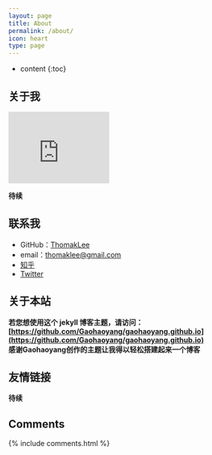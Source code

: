 ```yaml
---
layout: page
title: About
permalink: /about/
icon: heart
type: page
---
```


* content
{:toc}

## 关于我

<iframe src="https://githubbadge.appspot.com/thomaklee?s=1" style="border: 0;height: 142px;width: 200px;overflow: hidden;" frameBorder="0"></iframe>


**待续**   

## 联系我

* GitHub：[ThomakLee](https://github.com/thomaklee)
* email：thomaklee@gmail.com
* [知乎](https://www.zhihu.com/people/thomak)
* [Twitter](https://twitter.com/thomaklee)

## 关于本站

**若您想使用这个 jekyll 博客主题，请访问：[https://github.com/Gaohaoyang/gaohaoyang.github.io](https://github.com/Gaohaoyang/gaohaoyang.github.io)**    
**感谢Gaohaoyang创作的主题让我得以轻松搭建起来一个博客**


## 友情链接

**待续**

## Comments

{% include comments.html %}
